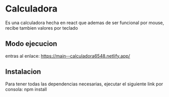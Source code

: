 # Calculadora
Es una calculadora hecha en react que ademas de ser funcional por mouse, recibe tambien valores por teclado

## Modo ejecucion
entras al enlace: https://main--calculadora6548.netlify.app/

## Instalacion
 Para tener todas las dependencias necesarias, ejecutar el siguiente link por consola: npm install
